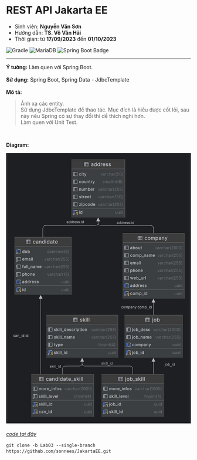 # REST API Jakarta EE
- Sinh viên: **Nguyễn Văn Sơn**
- Hướng dẫn: **TS. Võ Văn Hải**
- Thời gian: từ **17/09/2023**  đến **01/10/2023**

![Gradle](https://img.shields.io/badge/Gradle-02303A.svg?style=for-the-badge&logo=Gradle&logoColor=black)
![MariaDB](https://img.shields.io/badge/MariaDB-003545?style=for-the-badge&logo=mariadb&logoColor=black)
![Spring Boot Badge](https://img.shields.io/badge/Spring%20Boot-6DB33F?logo=springboot&logoColor=fff&style=for-the-badge)

  <hr>

**Ý tưởng:** Làm quen với Spring Boot. <br><br>
**Sử dụng:** Spring Boot, Spring Data - JdbcTemplate <br><br>
**Mô tả:** <br>
  > Ánh xạ các entity. <br>
  > Sử dụng JdbcTemplate để thao tác. Mục đích là hiểu được cốt lõi, sau này nếu Spring có sự thay đổi thì dể thích nghi hơn. <br>
  > Làm quen với Unit Test. <br>
<br>

**Diagram:**

  ![ERD](/img/ERD_lab03.png)
<br> <br>
*[code tại đây](https://github.com/sonnees/JakartaEE/tree/Lab03)*
```git
git clone -b Lab03 --single-branch https://github.com/sonnees/JakartaEE.git
```


